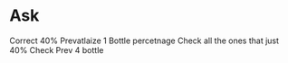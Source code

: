 # Ask

Correct 40% Prevatlaize 1 Bottle percetnage
Check all the ones that just 40%
Check Prev 4 bottle



